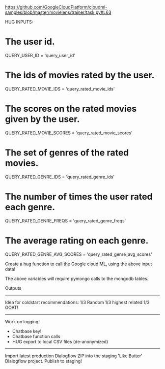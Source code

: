 https://github.com/GoogleCloudPlatform/cloudml-samples/blob/master/movielens/trainer/task.py#L63

HUG INPUTS:

# The user id.
QUERY_USER_ID = 'query_user_id'
# The ids of movies rated by the user.
QUERY_RATED_MOVIE_IDS = 'query_rated_movie_ids'
# The scores on the rated movies given by the user.
QUERY_RATED_MOVIE_SCORES = 'query_rated_movie_scores'
# The set of genres of the rated movies.
QUERY_RATED_GENRE_IDS = 'query_rated_genre_ids'
# The number of times the user rated each genre.
QUERY_RATED_GENRE_FREQS = 'query_rated_genre_freqs'
# The average rating on each genre.
QUERY_RATED_GENRE_AVG_SCORES = 'query_rated_genre_avg_scores'

Create a hug function to call the Google cloud ML, using the above input data!

The above variables will require pymongo calls to the mongodb tables.

Outputs

----

Idea for coldstart recommendations:
1/3 Random
1/3 highest related
1/3 GOAT!

---

Work on logging!
* Chatbase key!
* Chatbase function calls
* HUG export to local CSV files (de-anonymized)

---

Import latest production Dialogflow ZIP into the staging 'Like Butter' Dialogflow project.
Publish to staging!
